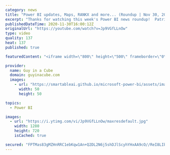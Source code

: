 ```yaml
---
category: news
title: "Power BI updates, Maps, RANKX and more... (Roundup | Nov 30, 2020)"
excerpt: "Thanks for watching this week's Power BI news roundup!  Patrick's tech video: https://guyinacu.be/toomanyrows Patrick's 2nd tech video: https://guyinacu.be/visualdataprep  📢 Become a member: https://guyinacu.be/membership   *******************  Want to take your Power BI skills to the next level? We"
publishedDateTime: 2020-11-30T16:00:12Z
originalUrl: "https://youtube.com/watch?v=Jp9VGfLLnOw"
type: video
quality: 137
heat: 137
published: true

featuredContent: "<iframe width=\"800\" height=\"500\" frameborder=\"0\" src=\"https://www.youtube.com/embed/Jp9VGfLLnOw\" allow=\"accelerometer; autoplay; encrypted-media; gyroscope; picture-in-picture\" allowfullscreen></iframe>"

provider:
  name: Guy in a Cube
  domain: guyinacube.com
  images:
    - url: "https://smartableai.github.io/microsoft-power-bi/assets/images/organizations/guyinacube.com-50x50.jpg"
      width: 50
      height: 50

topics:
  - Power BI

images:
  - url: "https://i.ytimg.com/vi/Jp9VGfLLnOw/maxresdefault.jpg"
    width: 1280
    height: 720
    isCached: true

secured: "FPTMas83gMZHnRRC1ebKqw1An+Q2DL2N6j5shDJlScyhYHxAA9cO//ReI8LIbMLcwWMqANR8kHuvBsAwFF+AtZHECkFT1Ye4ALG/4+wdrPOToS3j+mcnSihb4CFBR1daqAdmTRSPzu3f6dryvmytQHaGEs9ssdrZayKUKFugILHxx2rC3TssgSRmSc52dI2vWzkVIAlpgN6fKMWtBiYP/Jf5L4myCzI4pZ+g6UVmT6d5IPWC+qeTzIOHZ/38n4TLZMLL/9HMAWhZaZQOivX39g7z3N57Paf4AUaONlePNhP6sRRLGEYUKF+94nzfDDebpT1IATFhG8E2QR/UBrych2/t6/pgVVf+0b2hyQO3K8Asg2W6atUUvktVZpHmfUb+PqsF4F+cD8myEcr8AuaWenlmgstdZwmHKqbLAIJLSmU=;wZN7qLsuXFi5Umu6VYVdXw=="
---
```


